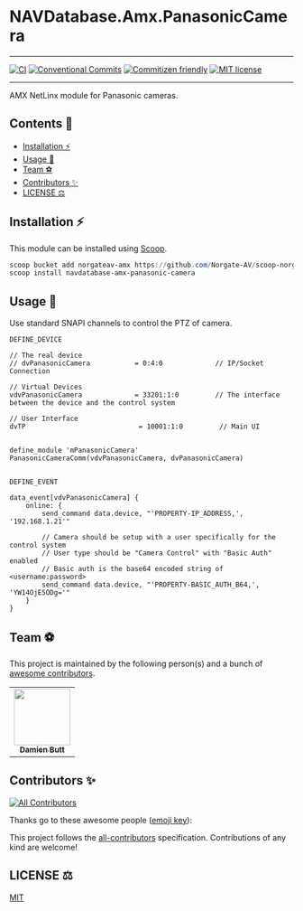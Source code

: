 # NAVDatabase.Amx.PanasonicCamera

<!-- <div align="center">
 <img src="./" alt="logo" width="200" />
</div> -->

---

[![CI](https://github.com/Norgate-AV/NAVDatabase.Amx.PanasonicCamera/actions/workflows/main.yml/badge.svg)](https://github.com/Norgate-AV/NAVDatabase.Amx.PanasonicCamera/actions/workflows/main.yml)
[![Conventional Commits](https://img.shields.io/badge/Conventional%20Commits-1.0.0-%23FE5196?logo=conventionalcommits&logoColor=white)](https://conventionalcommits.org)
[![Commitizen friendly](https://img.shields.io/badge/commitizen-friendly-brightgreen.svg)](http://commitizen.github.io/cz-cli/)
[![MIT license](https://img.shields.io/badge/License-MIT-blue.svg)](LICENSE)

---

AMX NetLinx module for Panasonic cameras.

## Contents :book:

<!-- START doctoc generated TOC please keep comment here to allow auto update -->
<!-- DON'T EDIT THIS SECTION, INSTEAD RE-RUN doctoc TO UPDATE -->

-   [Installation :zap:](#installation-zap)
-   [Usage :rocket:](#usage-rocket)
-   [Team :soccer:](#team-soccer)
-   [Contributors :sparkles:](#contributors-sparkles)
-   [LICENSE :balance_scale:](#license-balance_scale)

<!-- END doctoc generated TOC please keep comment here to allow auto update -->

## Installation :zap:

This module can be installed using [Scoop](https://scoop.sh/).

```powershell
scoop bucket add norgateav-amx https://github.com/Norgate-AV/scoop-norgateav-amx
scoop install navdatabase-amx-panasonic-camera
```

## Usage :rocket:

Use standard SNAPI channels to control the PTZ of camera.

```netlinx
DEFINE_DEVICE

// The real device
// dvPanasonicCamera           = 0:4:0             // IP/Socket Connection

// Virtual Devices
vdvPanasonicCamera             = 33201:1:0         // The interface between the device and the control system

// User Interface
dvTP                            = 10001:1:0         // Main UI


define_module 'mPanasonicCamera' PanasonicCameraComm(vdvPanasonicCamera, dvPanasonicCamera)


DEFINE_EVENT

data_event[vdvPanasonicCamera] {
    online: {
        send_command data.device, "'PROPERTY-IP_ADDRESS,', '192.168.1.21'"

        // Camera should be setup with a user specifically for the control system
        // User type should be "Camera Control" with "Basic Auth" enabled
        // Basic auth is the base64 encoded string of <username:password>
        send_command data.device, "'PROPERTY-BASIC_AUTH_B64,', 'YW14OjE5ODg='"
    }
}

```

## Team :soccer:

This project is maintained by the following person(s) and a bunch of [awesome contributors](https://github.com/Norgate-AV/NAVDatabase.Amx.PanasonicCamera/graphs/contributors).

<table>
  <tr>
    <td align="center"><a href="https://github.com/damienbutt"><img src="https://avatars.githubusercontent.com/damienbutt?v=4?s=100" width="100px;" alt=""/><br /><sub><b>Damien Butt</b></sub></a><br /></td>
  </tr>
</table>

## Contributors :sparkles:

<!-- ALL-CONTRIBUTORS-BADGE:START - Do not remove or modify this section -->

[![All Contributors](https://img.shields.io/badge/all_contributors-1-orange.svg?style=flat-square)](#contributors-)

<!-- ALL-CONTRIBUTORS-BADGE:END -->

Thanks go to these awesome people ([emoji key](https://allcontributors.org/docs/en/emoji-key)):

<!-- ALL-CONTRIBUTORS-LIST:START - Do not remove or modify this section -->
<!-- prettier-ignore-start -->
<!-- markdownlint-disable -->

<!-- markdownlint-restore -->
<!-- prettier-ignore-end -->

<!-- ALL-CONTRIBUTORS-LIST:END -->

This project follows the [all-contributors](https://allcontributors.org) specification.
Contributions of any kind are welcome!

## LICENSE :balance_scale:

[MIT](LICENSE)
